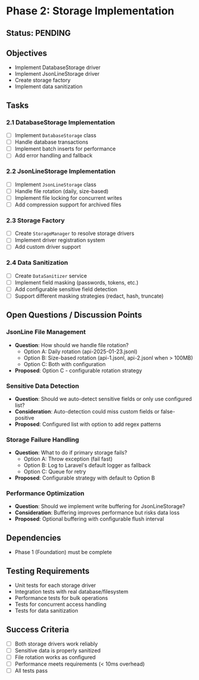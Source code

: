 # Phase 2: Storage Implementation

## Status: PENDING

## Objectives
- Implement DatabaseStorage driver
- Implement JsonLineStorage driver
- Create storage factory
- Implement data sanitization

## Tasks

### 2.1 DatabaseStorage Implementation
- [ ] Implement `DatabaseStorage` class
- [ ] Handle database transactions
- [ ] Implement batch inserts for performance
- [ ] Add error handling and fallback

### 2.2 JsonLineStorage Implementation
- [ ] Implement `JsonLineStorage` class
- [ ] Handle file rotation (daily, size-based)
- [ ] Implement file locking for concurrent writes
- [ ] Add compression support for archived files

### 2.3 Storage Factory
- [ ] Create `StorageManager` to resolve storage drivers
- [ ] Implement driver registration system
- [ ] Add custom driver support

### 2.4 Data Sanitization
- [ ] Create `DataSanitizer` service
- [ ] Implement field masking (passwords, tokens, etc.)
- [ ] Add configurable sensitive field detection
- [ ] Support different masking strategies (redact, hash, truncate)

## Open Questions / Discussion Points

### JsonLine File Management
- **Question**: How should we handle file rotation?
  - Option A: Daily rotation (api-2025-01-23.jsonl)
  - Option B: Size-based rotation (api-1.jsonl, api-2.jsonl when > 100MB)
  - Option C: Both with configuration
- **Proposed**: Option C - configurable rotation strategy

### Sensitive Data Detection
- **Question**: Should we auto-detect sensitive fields or only use configured list?
- **Consideration**: Auto-detection could miss custom fields or false-positive
- **Proposed**: Configured list with option to add regex patterns

### Storage Failure Handling
- **Question**: What to do if primary storage fails?
  - Option A: Throw exception (fail fast)
  - Option B: Log to Laravel's default logger as fallback
  - Option C: Queue for retry
- **Proposed**: Configurable strategy with default to Option B

### Performance Optimization
- **Question**: Should we implement write buffering for JsonLineStorage?
- **Consideration**: Buffering improves performance but risks data loss
- **Proposed**: Optional buffering with configurable flush interval

## Dependencies
- Phase 1 (Foundation) must be complete

## Testing Requirements
- Unit tests for each storage driver
- Integration tests with real database/filesystem
- Performance tests for bulk operations
- Tests for concurrent access handling
- Tests for data sanitization

## Success Criteria
- [ ] Both storage drivers work reliably
- [ ] Sensitive data is properly sanitized
- [ ] File rotation works as configured
- [ ] Performance meets requirements (< 10ms overhead)
- [ ] All tests pass